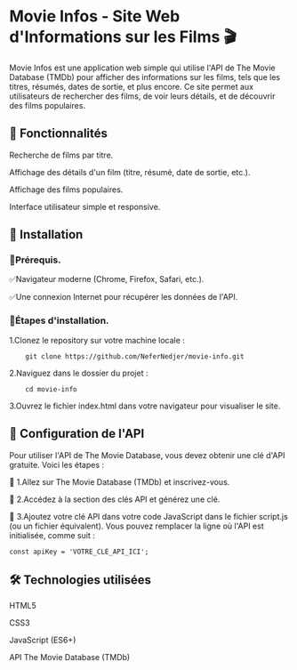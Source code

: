 # Movie Infos - Site Web d'Informations sur les Films 🎬

Movie Infos est une application web simple qui utilise l'API de The Movie Database (TMDb) pour afficher des informations sur les films, tels que les titres, résumés, dates de sortie, et plus encore. Ce site permet aux utilisateurs de rechercher des films, de voir leurs détails, et de découvrir des films populaires.


## 🎯 Fonctionnalités

Recherche de films par titre.

Affichage des détails d'un film (titre, résumé, date de sortie, etc.).

Affichage des films populaires.

Interface utilisateur simple et responsive.


## 🚀 Installation

### :monocle_face:Prérequis.

:white_check_mark:Navigateur moderne (Chrome, Firefox, Safari, etc.).

:white_check_mark:Une connexion Internet pour récupérer les données de l'API.  


### :hammer:Étapes d'installation.

1.Clonez le repository sur votre machine locale :

        git clone https://github.com/NeferNedjer/movie-info.git

2.Naviguez dans le dossier du projet :

        cd movie-info

3.Ouvrez le fichier index.html dans votre navigateur pour visualiser le site.


## 🔑 Configuration de l'API

Pour utiliser l'API de The Movie Database, vous devez obtenir une clé d'API gratuite. Voici les étapes :

:pushpin: 1.Allez sur The Movie Database (TMDb) et inscrivez-vous.

:pushpin: 2.Accédez à la section des clés API et générez une clé.

:pushpin: 3.Ajoutez votre clé API dans votre code JavaScript dans le fichier script.js (ou un fichier équivalent).  Vous pouvez remplacer la ligne où l'API est initialisée, comme suit :

    const apiKey = 'VOTRE_CLÉ_API_ICI';


## 🛠️ Technologies utilisées

HTML5

CSS3

JavaScript (ES6+)

API The Movie Database (TMDb)